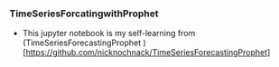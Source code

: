 ### TimeSeriesForcatingwithProphet
- This jupyter notebook is my self-learning from (TimeSeriesForecastingProphet
)[https://github.com/nicknochnack/TimeSeriesForecastingProphet]
